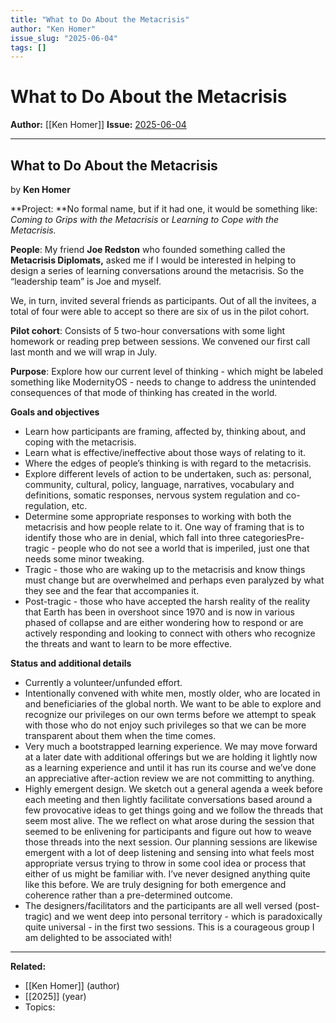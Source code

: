 ```yaml
---
title: "What to Do About the Metacrisis"
author: "Ken Homer"
issue_slug: "2025-06-04"
tags: []
---
```


# What to Do About the Metacrisis

**Author:** [[Ken Homer]]
**Issue:** [2025-06-04](https://plex.collectivesensecommons.org/2025-06-04/)

---

## What to Do About the Metacrisis
by **Ken Homer**

**Project: **No formal name, but if it had one, it would be something like: *Coming to Grips with the Metacrisis* or *Learning to Cope with the Metacrisis.*

**People**: My friend **Joe Redston** who founded something called the **Metacrisis Diplomats,** asked me if I would be interested in helping to design a series of learning conversations around the metacrisis. So the “leadership team” is Joe and myself.

We, in turn, invited several friends as participants. Out of all the invitees, a total of four were able to accept so there are six of us in the pilot cohort.

**Pilot cohort**: Consists of 5 two-hour conversations with some light homework or reading prep between sessions. We convened our first call last month and we will wrap in July.

**Purpose**: Explore how our current level of thinking - which might be labeled something like ModernityOS - needs to change to address the unintended consequences of that mode of thinking has created in the world.

**Goals and objectives** 

- Learn how participants are framing, affected by, thinking about, and coping with the metacrisis.
- Learn what is effective/ineffective about those ways of relating to it.
- Where the edges of people’s thinking is with regard to the metacrisis.
- Explore different levels of action to be undertaken, such as: personal, community, cultural, policy, language, narratives, vocabulary and definitions, somatic responses, nervous system regulation and co-regulation, etc.
- Determine some appropriate responses to working with both the metacrisis and how people relate to it. One way of framing that is to identify those who are in denial, which fall into three categoriesPre-tragic - people who do not see a world that is imperiled, just one that needs some minor tweaking. 
- Tragic - those who are waking up to the metacrisis and know things must change but are overwhelmed and perhaps even paralyzed by what they see and the fear that accompanies it.
- Post-tragic - those who have accepted the harsh reality of the reality that Earth has been in overshoot since 1970 and is now in various phased of collapse and are either wondering how to respond or are actively responding and looking to connect with others who recognize the threats and want to learn to be more effective.

**Status and additional details**

- Currently a volunteer/unfunded effort.
- Intentionally convened with white men, mostly older, who are located in and beneficiaries of the global north. We want to be able to explore and recognize our privileges on our own terms before we attempt to speak with those who do not enjoy such privileges so that we can be more transparent about them when the time comes.
- Very much a bootstrapped learning experience. We may move forward at a later date with additional offerings but we are holding it lightly now as a learning experience and until it has run its course and we’ve done an appreciative after-action review we are not committing to anything.
- Highly emergent design. We sketch out a general agenda a week before each meeting and then lightly facilitate conversations based around a few provocative ideas to get things going and we follow the threads that seem most alive. The we reflect on what arose during the session that seemed to be enlivening for participants and figure out how to weave those threads into the next session. Our planning sessions are likewise emergent with a lot of deep listening and sensing into what feels most appropriate versus trying to throw in some cool idea or process that either of us might be familiar with. I’ve never designed anything quite like this before. We are truly designing for both emergence and coherence rather than a pre-determined outcome.
- The designers/facilitators and the participants are all well versed (post-tragic) and we went deep into personal territory - which is paradoxically quite universal - in the first two sessions. This is a courageous group I am delighted to be associated with!

---

**Related:**
- [[Ken Homer]] (author)
- [[2025]] (year)
- Topics: 

